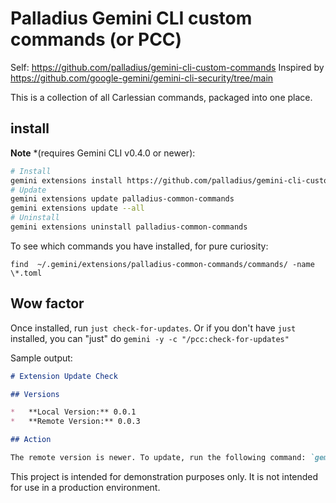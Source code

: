 # Palladius Gemini CLI custom commands (or PCC)

Self: https://github.com/palladius/gemini-cli-custom-commands
Inspired by https://github.com/google-gemini/gemini-cli-security/tree/main

This is a collection of all Carlessian commands, packaged into one place.

## install

**Note** *(requires Gemini CLI v0.4.0 or newer):

```bash
# Install
gemini extensions install https://github.com/palladius/gemini-cli-custom-commands
# Update
gemini extensions update palladius-common-commands
gemini extensions update --all
# Uninstall
gemini extensions uninstall palladius-common-commands
```

To see which commands you have installed, for pure curiosity:

`find  ~/.gemini/extensions/palladius-common-commands/commands/ -name \*.toml`

## Wow factor

Once installed, run `just check-for-updates`. Or if you don't have `just` installed, you can "just" do `gemini -y -c "/pcc:check-for-updates"`

Sample output:

```markdown
# Extension Update Check

## Versions

*   **Local Version:** 0.0.1
*   **Remote Version:** 0.0.3

## Action

The remote version is newer. To update, run the following command: `gemini extensions update palladius-common-commands`

```

This project is intended for demonstration purposes only. It is not intended for use in a production environment.
